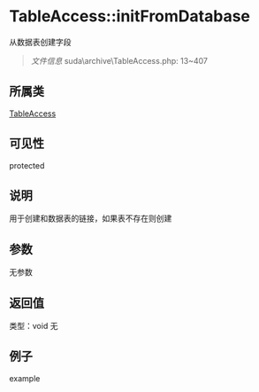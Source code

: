# TableAccess::initFromDatabase
从数据表创建字段
> *文件信息* suda\archive\TableAccess.php: 13~407
## 所属类 

[TableAccess](../TableAccess.md)

## 可见性

  protected  
## 说明

用于创建和数据表的链接，如果表不存在则创建

## 参数

无参数
## 返回值
 
类型：void
无
## 例子

example